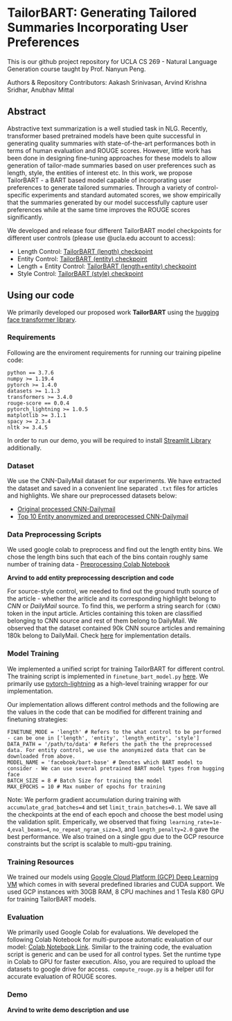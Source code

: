 # TailorBART: Generating Tailored Summaries Incorporating User Preferences

This is our github project repository for UCLA CS 269 - Natural Language Generation course taught by Prof. Nanyun Peng.

Authors & Repository Contributors: Aakash Srinivasan, Arvind Krishna Sridhar, Anubhav Mittal

## Abstract

Abstractive text summarization is a well studied task in NLG. Recently, transformer based pretrained models have been quite successful in generating quality summaries with state-of-the-art performances both in terms of human evaluation and ROUGE scores. However, little work has been done in designing fine-tuning approaches for these models to allow generation of tailor-made summaries based on user preferences such as length, style, the entities of interest etc. In this work, we propose TailorBART - a BART based model capable of incorporating user preferences to generate tailored summaries. Through a variety of control-specific experiments and standard automated scores, we show empirically that the summaries generated by our model successfully capture user preferences while at the same time improves the ROUGE scores significantly.

We developed and release four different TailorBART model checkpoints for different user controls (please use @ucla.edu account to access):

- Length Control: [TailorBART (length) checkpoint](https://drive.google.com/file/d/1wwCyDL1kXoBBtGYANjtBWzU06f1c6I0X/view?usp=sharing)
- Entity Control: [TailorBART (entity) checkpoint](https://drive.google.com/file/d/1R2r_M5pBqkZvI0yp4bl6hAWCaA08nGCk/view?usp=sharing)
- Length + Entity Control: [TailorBART (length+entity) checkpoint](https://drive.google.com/file/d/1NHiOVttB-sb46XkEndp5_vLuF-mnZgjz/view?usp=sharing)
- Style Control: [TailorBART (style) checkpoint](https://drive.google.com/file/d/1RSWf295QksitnU2fmVxGSusDmtQVvzXR/view?usp=sharing)

## Using our code

We primarily developed our proposed work **TailorBART** using the [hugging face transformer library](https://github.com/huggingface/transformers "hugging face transformers"). 

### Requirements

Following are the enviroment requirements for running our training pipeline code:

```
python == 3.7.6
numpy >= 1.19.4
pytorch >= 1.4.0
datasets >= 1.1.3
transformers >= 3.4.0
rouge-score == 0.0.4
pytorch_lightning >= 1.0.5
matplotlib >= 3.1.1
spacy >= 2.3.4
nltk >= 3.4.5
```

In order to run our demo, you will be required to install [Streamlit Library](https://www.streamlit.io/) additionally.

### Dataset

We use the CNN-DailyMail dataset for our experiments. We have extracted the dataset and saved in a convenient line separated `.txt` files for articles and highlights. We share our preprocessed datasets below:

- [Original processed CNN-Dailymail](https://drive.google.com/drive/folders/10EbRLGL_ip3LelJdPtt59LGQpJ6NAgZT?usp=sharing)
- [Top 10 Entity anonymized and preprocessed CNN-Dailymail](https://drive.google.com/drive/folders/1IbQh-U2j8I46IhttMIxle2YqINjh27Zd?usp=sharing)

### Data Preprocessing Scripts

We used google colab to preprocess and find out the length entity bins. We chose the length bins such that each of the bins contain roughly same number of training data - [Preprocessing Colab Notebook](https://colab.research.google.com/drive/1Wj-w2kbqNe2E9GA9SV1pbxOBO4LbzmK1?usp=sharing)

**Arvind to add entity preprocessing description and code**

For source-style control, we needed to find out the ground truth source of the article - whether the ariticle and its corresponding highlight belong to *CNN* or *DailyMail* source. To find this, we perform a string search for `(CNN)` token in the input article. Articles containing this token are classified belonging to CNN source and rest of them belong to DailyMail. We observed that the dataset contained 90k CNN source articles and remaining 180k belong to DailyMail. Check [here](https://github.com/anubhavm11/Controlled-Summarization-BART/blob/main/finetune_bart_model.py#L193) for implementation details.

### Model Training

We implemented a unified script for training TailorBART for different control. The training script is implemented in `finetune_bart_model.py` [here](https://github.com/anubhavm11/Controlled-Summarization-BART/blob/main/finetune_bart_model.py). We primarily use [pytorch-lightning](https://www.pytorchlightning.ai/) as a high-level training wrapper for our implementation.

Our implementation allows different control methods and the following are the values in the code that can be modified for different training and finetuning strategies:

```
FINETUNE_MODE = 'length' # Refers to the what control to be performed - can be one in ['length', 'entity', 'length_entity', 'style']
DATA_PATH = '/path/to/data' # Refers the path the the preprocessed data. For entity control, we use the anonymized data that can be downloaded from above.
MODEL_NAME = 'facebook/bart-base' # Denotes which BART model to consider - We can use several pretrained BART model types from hugging face
BATCH_SIZE = 8 # Batch Size for training the model
MAX_EPOCHS = 10 # Max number of epochs for training
```

Note: We perform gradient accumulation during training with `accumulate_grad_batches=4` and set `limit_train_batches=0.1`. We save all the checkpoints at the end of each epoch and choose the best model using the validation split. Emperically, we observed that fixing` learning_rate=1e-4`,`eval_beams=4`, `no_repeat_ngram_size=3`, and `length_penalty=2.0` gave the best performance. We also trained on a single gpu due to the GCP resource constraints but the script is scalable to multi-gpu training.

### Training Resources

We trained our models using [Google Cloud Platform (GCP) Deep Learning VM](https://cloud.google.com/deep-learning-vm) which comes in with several predefined libraries and CUDA support. We used GCP instances with 30GB RAM, 8 CPU machines and 1 Tesla K80 GPU for training TailorBART models.


### Evaluation

We primarily used Google Colab for evaluations. We developed the following Colab Notebook for multi-purpose automatic evaluation of our model: [Colab Notebook Link](https://colab.research.google.com/drive/1_Tmun1riytAdxsJ03x1UqT9GoaNIDN1-?usp=sharing). Similar to the training code, the evaluation script is generic and can be used for all control types. Set the runtime type in Colab to GPU for faster execution. Also, you are required to upload the datasets to google drive for access.` compute_rouge.py` is a helper util for accurate evaluation of ROUGE scores.

### Demo

**Arvind to write demo description and use**




